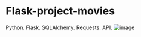 # Flask-project-movies
Python. Flask. SQLAlchemy. Requests. API.
![image](https://user-images.githubusercontent.com/98818064/186159715-9ad2aacf-0811-4f5d-963f-07435899f426.png)
